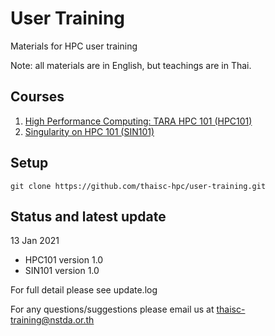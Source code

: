 # User Training 
Materials for HPC user training 

Note: all materials are in English, but teachings are in Thai.  

## Courses
1. [High Performance Computing: TARA HPC 101 (HPC101)](https://mooc.learn.in.th/main/detail/THAISC/HPC101/THAISC_000001)
2. [Singularity on HPC 101 (SIN101)](https://mooc.learn.in.th/main/detail/THAISC/SIN101/THAISC_000002)

## Setup

```
git clone https://github.com/thaisc-hpc/user-training.git
```

## Status and latest update
13 Jan 2021 
 - HPC101 version 1.0
 - SIN101 version 1.0

For full detail please see update.log  

For any questions/suggestions please email us at thaisc-training@nstda.or.th 
